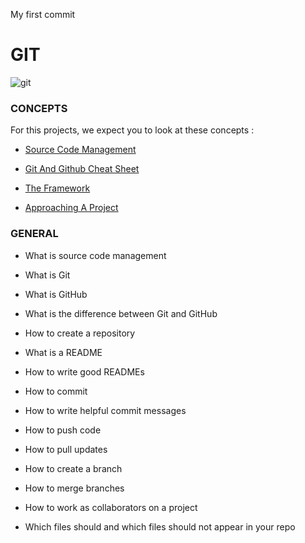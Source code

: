 My first commit

# GIT

![git](https://encrypted-tbn0.gstatic.com/images?q=tbn:ANd9GcT7nmWj83b6NTS0l23KgRDY_mN1JmEJuDviMw&usqp=CAU)

### CONCEPTS

   For this projects, we expect you to look at these concepts :

   - [Source Code Management](https://intranet.hbtn.io/concepts/878)

   - [Git And Github Cheat Sheet](https://intranet.hbtn.io/concepts/879)

   - [The Framework](https://intranet.hbtn.io/concepts/880)

   - [Approaching A Project](https://intranet.hbtn.io/concepts/881)


### GENERAL

   - What is source code management

   - What is Git

   - What is GitHub

   - What is the difference between Git and GitHub

   - How to create a repository

   - What is a README

   - How to write good READMEs

   - How to commit

   - How to write helpful commit messages

   - How to push code

   - How to pull updates

   - How to create a branch

   - How to merge branches

   - How to work as collaborators on a project

   - Which files should and which files should not appear in your repo


